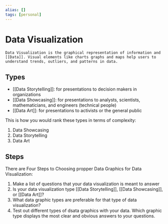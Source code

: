 ```yaml
---
alias: []
tags: [personal]
---
```

# Data Visualization

```ad-note
Data Visualization is the graphical representation of information and [[Data]]. Visual elements like charts graphs and maps help users to understand trends, outliers, and patterns in data.
```
## Types
- [[Data Storytelling]]: for presentations to decision makers in organizations
- [[Data Showcasing]]: for presentations to analysts, scientists, mathematicians, and engineers (technical people)
- [[Data Art]]: for presentations to activists or the general public

This is how you would rank these types in terms of complexity:
1. Data Showcasing
2. Data Storytelling
3. Data Art

## Steps
There are Four Steps to Choosing propper Data Graphics for Data Visualization:
1. Make a list of questions that your data visualization is meant to answer
2. Is your data visualization type [[Data Storytelling]], [[Data Showcasing]], or [[Data Art]]?
3. What data graphic types are preferable for that type of data visualization?
4. Test out different types of dsata graphics with your data. Which graphic type displays the most clear and obvious answers to your questions.